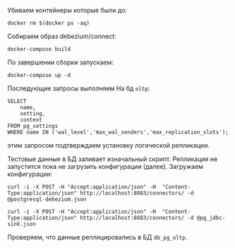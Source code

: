 Убиваем контейнеры которые были до:

```shell
docker rm $(docker ps -aq)
```

Собираем образ debezium/connect:

```shell
docker-compose build
```

По завершении сборки запускаем:

```shell
docker-compose up -d
```

Последующие запросы выполняем На бд `oltp`:

```
SELECT  
    name,
    setting,
    context
FROM pg_settings
WHERE name IN ('wal_level','max_wal_senders','max_replication_slots');
```
этим запросом подтверждаем установку логической репликации.

Тестовые данные в БД заливает изначальный скрипт. 
Репликация не запустится пока не загрузить конфигурации (далее).
Загружаем конфигурации:
```shell
curl -i -X POST -H "Accept:application/json" -H  "Content-Type:application/json" http://localhost:8083/connectors/ -d @postgresql-debezium.json
```
```shell
curl -i -X POST -H "Accept:application/json" -H  "Content-Type:application/json" http://localhost:8083/connectors/ -d @pg_jdbc-sink.json
```

Проверяем, что данные реплицировались в БД `db_pg_oltp`.


